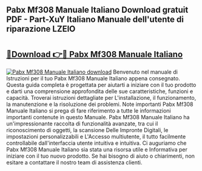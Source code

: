 ## Pabx Mf308 Manuale Italiano Download gratuit PDF - Part-XuY Italiano Manuale dell'utente di riparazione LZElO

# <h2><a href="http://dfcjh0.blite.top/?on=Pabx+Mf308+Manuale+Italiano">🔗Download 👉🔴 Pabx Mf308 Manuale Italiano</a></h2>

[![Pabx Mf308 Manuale Italiano download](https://i.imgur.com/lujVjoI.png)](http://dfcjh0.blite.top/?on=Pabx+Mf308+Manuale+Italiano)
Benvenuto nel manuale di Istruzioni per il tuo Pabx Mf308 Manuale Italiano appena consegnato. Questa guida completa è progettata per aiutarti a iniziare con il tuo prodotto e darti una comprensione approfondita delle sue caratteristiche, funzioni e capacità. Troverai istruzioni dettagliate per L'installazione, il funzionamento, la manutenzione e la risoluzione dei problemi. Note importanti Pabx Mf308 Manuale Italiano si prega di fare riferimento a tutte le informazioni importanti contenute in questo Manuale. Pabx Mf308 Manuale Italiano ha un'impressionante raccolta di funzionalità avanzate, tra cui il riconoscimento di oggetti, la scansione Delle Impronte Digitali, le impostazioni personalizzabili e L'Accesso multiutente, il tutto facilmente controllabile dall'interfaccia utente intuitiva e intuitiva. Ci auguriamo che Pabx Mf308 Manuale Italiano sia stata una risorsa utile e Informativa per iniziare con il tuo nuovo prodotto. Se hai bisogno di aiuto o chiarimenti, non esitare a contattare il nostro team di assistenza clienti.
